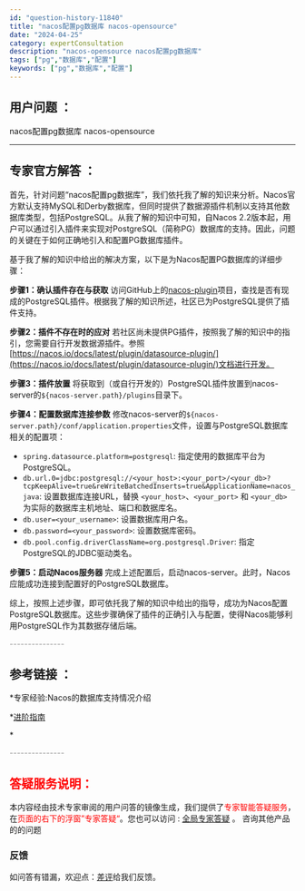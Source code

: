 ```yaml
---
id: "question-history-11840"
title: "nacos配置pg数据库 nacos-opensource"
date: "2024-04-25"
category: expertConsultation
description: "nacos-opensource nacos配置pg数据库"
tags: ["pg","数据库","配置"]
keywords: ["pg","数据库","配置"]
---
```


## 用户问题 ： 
 nacos配置pg数据库
 nacos-opensource 

---------------
## 专家官方解答 ：

首先，针对问题“nacos配置pg数据库”，我们依托我了解的知识来分析。Nacos官方默认支持MySQL和Derby数据库，但同时提供了数据源插件机制以支持其他数据库类型，包括PostgreSQL。从我了解的知识中可知，自Nacos 2.2版本起，用户可以通过引入插件来实现对PostgreSQL（简称PG）数据库的支持。因此，问题的关键在于如何正确地引入和配置PG数据库插件。

基于我了解的知识中给出的解决方案，以下是为Nacos配置PG数据库的详细步骤：

**步骤1：确认插件存在与获取**
访问GitHub上的[nacos-plugin](https://github.com/nacos-group/nacos-plugin)项目，查找是否有现成的PostgreSQL插件。根据我了解的知识所述，社区已为PostgreSQL提供了插件支持。

**步骤2：插件不存在时的应对**
若社区尚未提供PG插件，按照我了解的知识中的指引，您需要自行开发数据源插件。参照[https://nacos.io/docs/latest/plugin/datasource-plugin/](https://nacos.io/docs/latest/plugin/datasource-plugin/)文档进行开发。

**步骤3：插件放置**
将获取到（或自行开发的）PostgreSQL插件放置到nacos-server的`${nacos-server.path}/plugins`目录下。

**步骤4：配置数据库连接参数**
修改nacos-server的`${nacos-server.path}/conf/application.properties`文件，设置与PostgreSQL数据库相关的配置项：

- `spring.datasource.platform=postgresql`: 指定使用的数据库平台为PostgreSQL。
- `db.url.0=jdbc:postgresql://<your_host>:<your_port>/<your_db>?tcpKeepAlive=true&reWriteBatchedInserts=true&ApplicationName=nacos_java`: 设置数据库连接URL，替换 `<your_host>`、`<your_port>` 和 `<your_db>` 为实际的数据库主机地址、端口和数据库名。
- `db.user=<your_username>`: 设置数据库用户名。
- `db.password=<your_password>`: 设置数据库密码。
- `db.pool.config.driverClassName=org.postgresql.Driver`: 指定PostgreSQL的JDBC驱动类名。

**步骤5：启动Nacos服务器**
完成上述配置后，启动nacos-server。此时，Nacos应能成功连接到配置好的PostgreSQL数据库。

综上，按照上述步骤，即可依托我了解的知识中给出的指导，成功为Nacos配置PostgreSQL数据库。这些步骤确保了插件的正确引入与配置，使得Nacos能够利用PostgreSQL作为其数据存储后端。


<font color="#949494">---------------</font> 


## 参考链接 ：

*专家经验:Nacos的数据库支持情况介绍 
 
 *[进阶指南](https://github.com/spring-cloud-alibaba-group/spring-cloud-alibaba-group.github.io/tree/master/i18n/zh-cn/docusaurus-plugin-content-docs/current/user-guide/seata/advanced-guide.md)
 
 *[](https://github/tree/POLARDB_11_STABLE/docs/zh/theory/arch-overview.md)


 <font color="#949494">---------------</font> 
 


## <font color="#FF0000">答疑服务说明：</font> 

本内容经由技术专家审阅的用户问答的镜像生成，我们提供了<font color="#FF0000">专家智能答疑服务</font>，在<font color="#FF0000">页面的右下的浮窗”专家答疑“</font>。您也可以访问 : [全局专家答疑](https://opensource.alibaba.com/chatBot) 。 咨询其他产品的的问题

### 反馈
如问答有错漏，欢迎点：[差评](https://ai.nacos.io/user/feedbackByEnhancerGradePOJOID?enhancerGradePOJOId=11844)给我们反馈。
